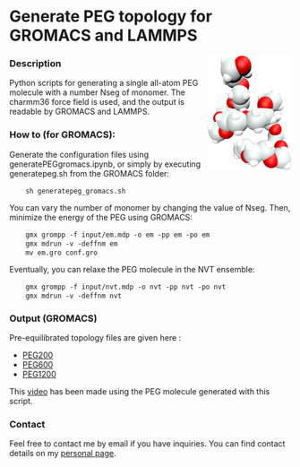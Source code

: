 # Generate PEG topology for GROMACS and LAMMPS

<img align="right" width="30%" src="PEG.png">

### Description

Python scripts for generating a single all-atom PEG molecule with a number Nseg 
of monomer. The charmm36 force field is used, and the output is readable by GROMACS
and LAMMPS.

### How to (for GROMACS):

Generate the configuration files using generatePEGgromacs.ipynb, or simply by executing generatepeg.sh
from the GROMACS folder:

```
    sh generatepeg_gromacs.sh
```
You can vary the number of monomer by changing the value of Nseg. Then, minimize the energy of the PEG using GROMACS:

```
    gmx grompp -f input/em.mdp -o em -pp em -po em
    gmx mdrun -v -deffnm em
    mv em.gro conf.gro
```
Eventually, you can relaxe the PEG molecule in the NVT ensemble:
```
    gmx grompp -f input/nvt.mdp -o nvt -pp nvt -po nvt
    gmx mdrun -v -deffnm nvt
```

### Output (GROMACS)

Pre-equilibrated topology files are given here : 
* [PEG200](GROMACS/PEG200/)
* [PEG600](GROMACS/PEG600/)
* [PEG1200](GROMACS/PEG1200/) 
 
This [video](https://www.youtube.com/watch?v=FkFdO58UdOA) has been made using 
the PEG molecule generated with this script.

### Contact

Feel free to contact me by email if you have inquiries. You can find contact 
details on my [personal page](https://simongravelle.github.io/).
